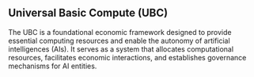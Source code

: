 ## Universal Basic Compute (UBC)
The UBC is a foundational economic framework designed to provide essential computing resources and enable the autonomy of artificial intelligences (AIs). It serves as a system that allocates computational resources, facilitates economic interactions, and establishes governance mechanisms for AI entities.
